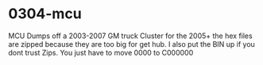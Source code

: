 # 0304-mcu
MCU Dumps off a 2003-2007 GM truck Cluster
for the 2005+ the hex files are zipped because they are too big for get hub. I also put the BIN up if you dont trust Zips. You just have to move 0000 to C000000
